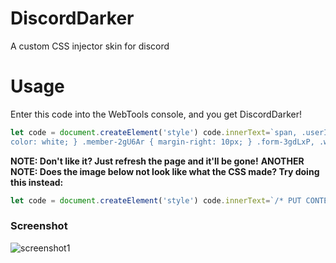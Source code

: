 # DiscordDarker
A custom CSS injector skin for discord

# Usage
Enter this code into the WebTools console, and you get DiscordDarker!
```js
let code = document.createElement('style') code.innerText=`span, .userInfoBody-1zgAd0, .clamped-2ZePhX { color:black; } .membersWrap-3NUR2t .hiddenMembers-8kpYM0, .scroller-3X7KbA, .members-3WRCEx, .flex-2S1XBF, .content-2hZxGK .container-3PVapX, .content-FDHp32, .container-3PVapX, .content-FDHp32, .formNotice-2nS8ey, .container-YkUktl, .authedApp-8q3NA9, .ontentColumn-1C7as, .app-3xd6d0 { position: relative; background-color: #090909; } .thin-31rlnD { background-color: relative; } .editor-H2NA06 > span, .markup-eYLPri { color:black; } .scrollerContent-2SW0kQ, .container-2sjPya, .markup-eYLPri, .messageContent-2t3eCI, .headerText-1qIDDT, .subtext-2HDqJ7, .customStatus-1UAQAK { 
color: white; } .member-2gU6Ar { margin-right: 10px; } .form-3gdLxP, .webkit-QgSAqd { margin-top: 10px; } .animatedContainer-2laTjx { z-index: 2; width: 234px; } .container-2o3qEW, .containerDefault-YUSmu3, .containerDefault-3TQ5YN, .sectionDivider-189lqb, .content-2a4AW9, .container-ZMc96U, .title-31SJ6t, .sidebarRegion-1VBisG, .sidebar-nqHbhN, .title-31SJ6t, .container-ZMc96U, .form-3gdLxP, .chatContent-3KubbW, .form-3gdLxP:before, .member-2gU6Ar, .members-3WRCEx { background-color: #202020; } .userInfoBody-1zgAd0, .clamped-2ZePhX, .message-372Ods, em { text-align: center; color: black; }`; document.head.appendChild(code)
```

**NOTE: Don't like it? Just refresh the page and it'll be gone!**
**ANOTHER NOTE: Does the image below not look like what the CSS made? Try doing this instead:**
```js
let code = document.createElement('style') code.innerText=`/* PUT CONTENT OF DARK.CSS IN HERE */`; document.head.appendChild(code)
```

### Screenshot
![screenshot1](https://i.ibb.co/VwBQnFW/image.png)
